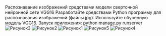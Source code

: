 Распознавание изображений  средствами модели сверточной нейронной сети VGG16
Разработайте средствами Python программу  для распознавания изображений (файлы jpg).  Используйте обученную модель VGG16.
Запуск приложения:
python manage.py runserver
![Рисунок3](https://github.com/user-attachments/assets/87db64f9-fa95-4e82-8c34-70e0963655f9)
![Рисунок2](https://github.com/user-attachments/assets/e0c237e1-e2ec-4274-b364-7adb76647230)
![Рисунок1](https://github.com/user-attachments/assets/e7ac68af-84dc-4103-bfc3-9fd0fd659878)
![Рисунок5](https://github.com/user-attachments/assets/f3bcb346-f557-4b1d-a6e4-8a9c0c0fe61c)
![Рисунок4](https://github.com/user-attachments/assets/3d5a56bd-d101-495a-b8dd-78f423a8b43d)
